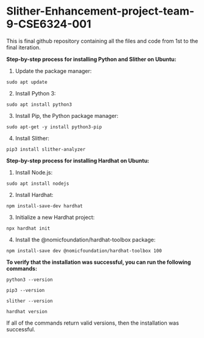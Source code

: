 # Slither-Enhancement-project-team-9-CSE6324-001

This is final github repository containing all the files and code from 1st to the final iteration.


**Step-by-step process for installing Python and Slither on Ubuntu:**

1.  Update the package manager:

```
sudo apt update

```

2.  Install Python 3:

```
sudo apt install python3

```

3.  Install Pip, the Python package manager:

```
sudo apt-get -y install python3-pip

```

4.  Install Slither:

```
pip3 install slither-analyzer

```

**Step-by-step process for installing Hardhat on Ubuntu:**

1.  Install Node.js:

```
sudo apt install nodejs

```

2.  Install Hardhat:

```
npm install-save-dev hardhat

```

3.  Initialize a new Hardhat project:

```
npx hardhat init

```

4.  Install the @nomicfoundation/hardhat-toolbox package:

```
npm install-save dev @nomicfoundation/hardhat-toolbox 100

```

**To verify that the installation was successful, you can run the following commands:**

```
python3 --version

```

```
pip3 --version

```

```
slither --version

```

```
hardhat version

```

If all of the commands return valid versions, then the installation was successful.
